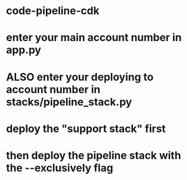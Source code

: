 # code-pipeline-cdk
# enter your main account number in app.py
# ALSO enter your deploying to account number in stacks/pipeline_stack.py
# deploy the "support stack" first
# then deploy the pipeline stack with the --exclusively flag
